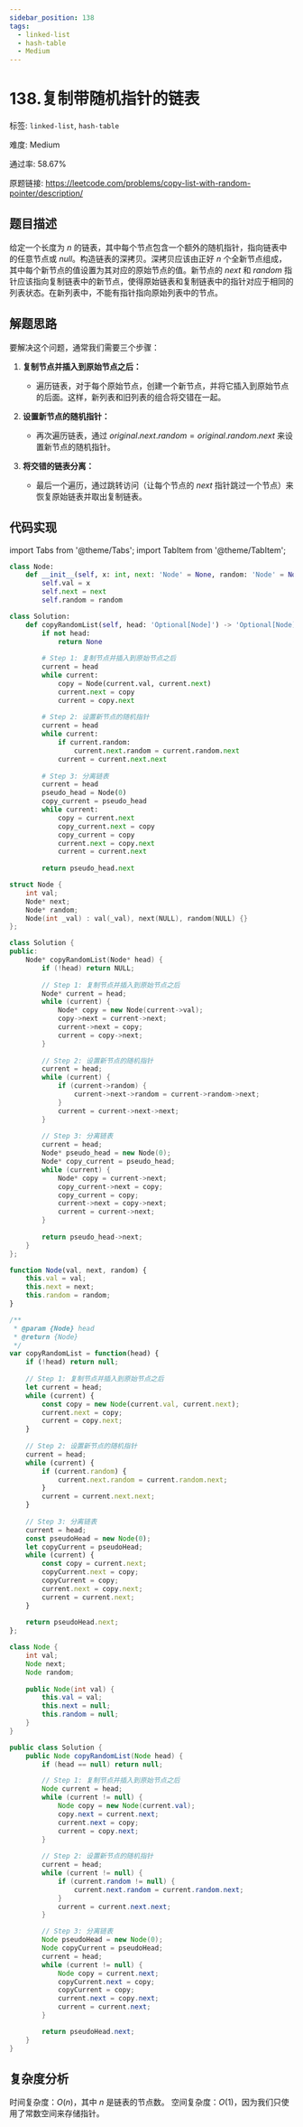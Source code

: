 ```yaml
---
sidebar_position: 138
tags:
  - linked-list
  - hash-table
  - Medium
---
```


# 138.复制带随机指针的链表

标签: `linked-list`, `hash-table`

难度: Medium

通过率: 58.67%

原题链接: https://leetcode.com/problems/copy-list-with-random-pointer/description/

## 题目描述
给定一个长度为 $n$ 的链表，其中每个节点包含一个额外的随机指针，指向链表中的任意节点或 $null$。构造链表的深拷贝。深拷贝应该由正好 $n$ 个全新节点组成，其中每个新节点的值设置为其对应的原始节点的值。新节点的 $next$ 和 $random$ 指针应该指向复制链表中的新节点，使得原始链表和复制链表中的指针对应于相同的列表状态。在新列表中，不能有指针指向原始列表中的节点。

## 解题思路
要解决这个问题，通常我们需要三个步骤：

1. **复制节点并插入到原始节点之后：**
   - 遍历链表，对于每个原始节点，创建一个新节点，并将它插入到原始节点的后面。这样，新列表和旧列表的组合将交错在一起。

2. **设置新节点的随机指针：**
   - 再次遍历链表，通过 $original.next.random = original.random.next$ 来设置新节点的随机指针。

3. **将交错的链表分离：**
   - 最后一个遍历，通过跳转访问（让每个节点的 $next$ 指针跳过一个节点）来恢复原始链表并取出复制链表。

## 代码实现
import Tabs from '@theme/Tabs';
import TabItem from '@theme/TabItem';

<Tabs>
<TabItem value="python" label="Python">

```python
class Node:
    def __init__(self, x: int, next: 'Node' = None, random: 'Node' = None):
        self.val = x
        self.next = next
        self.random = random

class Solution:
    def copyRandomList(self, head: 'Optional[Node]') -> 'Optional[Node]':
        if not head:
            return None
        
        # Step 1: 复制节点并插入到原始节点之后
        current = head
        while current:
            copy = Node(current.val, current.next)
            current.next = copy
            current = copy.next
            
        # Step 2: 设置新节点的随机指针
        current = head
        while current:
            if current.random:
                current.next.random = current.random.next
            current = current.next.next
            
        # Step 3: 分离链表
        current = head
        pseudo_head = Node(0)
        copy_current = pseudo_head
        while current:
            copy = current.next
            copy_current.next = copy
            copy_current = copy
            current.next = copy.next
            current = current.next
        
        return pseudo_head.next
```

</TabItem>
<TabItem value="cpp" label="C++">

```cpp
struct Node {
    int val;
    Node* next;
    Node* random;
    Node(int _val) : val(_val), next(NULL), random(NULL) {}
};

class Solution {
public:
    Node* copyRandomList(Node* head) {
        if (!head) return NULL;
        
        // Step 1: 复制节点并插入到原始节点之后
        Node* current = head;
        while (current) {
            Node* copy = new Node(current->val);
            copy->next = current->next;
            current->next = copy;
            current = copy->next;
        }
        
        // Step 2: 设置新节点的随机指针
        current = head;
        while (current) {
            if (current->random) {
                current->next->random = current->random->next;
            }
            current = current->next->next;
        }
        
        // Step 3: 分离链表
        current = head;
        Node* pseudo_head = new Node(0);
        Node* copy_current = pseudo_head;
        while (current) {
            Node* copy = current->next;
            copy_current->next = copy;
            copy_current = copy;
            current->next = copy->next;
            current = current->next;
        }
        
        return pseudo_head->next;
    }
};
```

</TabItem>
<TabItem value="javascript" label="JavaScript">

```javascript
function Node(val, next, random) {
    this.val = val;
    this.next = next;
    this.random = random;
}

/**
 * @param {Node} head
 * @return {Node}
 */
var copyRandomList = function(head) {
    if (!head) return null;
    
    // Step 1: 复制节点并插入到原始节点之后
    let current = head;
    while (current) {
        const copy = new Node(current.val, current.next);
        current.next = copy;
        current = copy.next;
    }
    
    // Step 2: 设置新节点的随机指针
    current = head;
    while (current) {
        if (current.random) {
            current.next.random = current.random.next;
        }
        current = current.next.next;
    }
    
    // Step 3: 分离链表
    current = head;
    const pseudoHead = new Node(0);
    let copyCurrent = pseudoHead;
    while (current) {
        const copy = current.next;
        copyCurrent.next = copy;
        copyCurrent = copy;
        current.next = copy.next;
        current = current.next;
    }
    
    return pseudoHead.next;
};
```

</TabItem>
<TabItem value="java" label="Java">

```java
class Node {
    int val;
    Node next;
    Node random;
    
    public Node(int val) {
        this.val = val;
        this.next = null;
        this.random = null;
    }
}

public class Solution {
    public Node copyRandomList(Node head) {
        if (head == null) return null;

        // Step 1: 复制节点并插入到原始节点之后
        Node current = head;
        while (current != null) {
            Node copy = new Node(current.val);
            copy.next = current.next;
            current.next = copy;
            current = copy.next;
        }
    
        // Step 2: 设置新节点的随机指针
        current = head;
        while (current != null) {
            if (current.random != null) {
                current.next.random = current.random.next;
            }
            current = current.next.next;
        }

        // Step 3: 分离链表
        Node pseudoHead = new Node(0);
        Node copyCurrent = pseudoHead;
        current = head;
        while (current != null) {
            Node copy = current.next;
            copyCurrent.next = copy;
            copyCurrent = copy;
            current.next = copy.next;
            current = current.next;
        }

        return pseudoHead.next;
    }
}
```

</TabItem>
</Tabs>

## 复杂度分析
时间复杂度：$O(n)$，其中 $n$ 是链表的节点数。
空间复杂度：$O(1)$，因为我们只使用了常数空间来存储指针。
